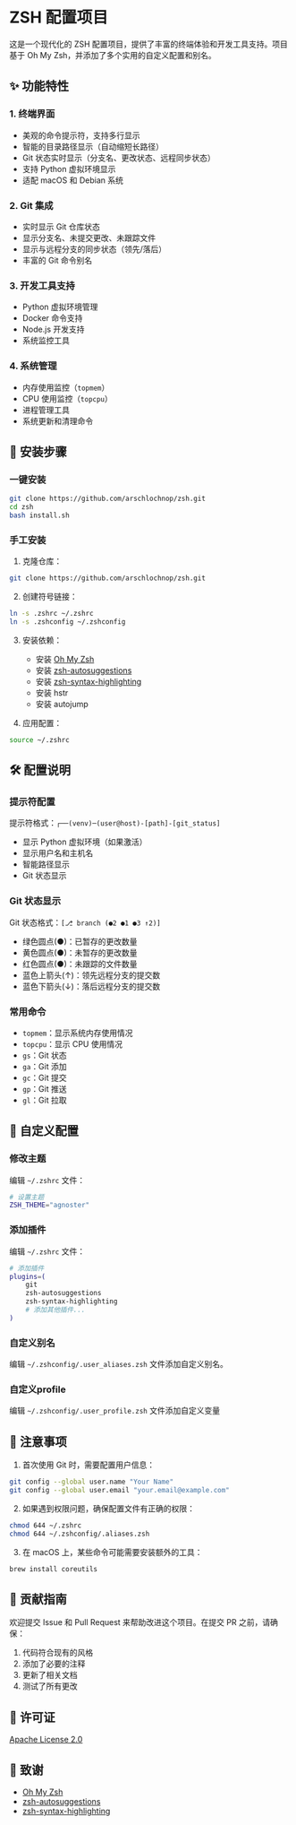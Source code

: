 # ZSH 配置项目

这是一个现代化的 ZSH 配置项目，提供了丰富的终端体验和开发工具支持。项目基于 Oh My Zsh，并添加了多个实用的自定义配置和别名。

## ✨ 功能特性

### 1. 终端界面
- 美观的命令提示符，支持多行显示
- 智能的目录路径显示（自动缩短长路径）
- Git 状态实时显示（分支名、更改状态、远程同步状态）
- 支持 Python 虚拟环境显示
- 适配 macOS 和 Debian 系统

### 2. Git 集成
- 实时显示 Git 仓库状态
- 显示分支名、未提交更改、未跟踪文件
- 显示与远程分支的同步状态（领先/落后）
- 丰富的 Git 命令别名

### 3. 开发工具支持
- Python 虚拟环境管理
- Docker 命令支持
- Node.js 开发支持
- 系统监控工具

### 4. 系统管理
- 内存使用监控（`topmem`）
- CPU 使用监控（`topcpu`）
- 进程管理工具
- 系统更新和清理命令

## 🚀 安装步骤

### 一键安装
```bash
git clone https://github.com/arschlochnop/zsh.git
cd zsh
bash install.sh
```

### 手工安装

1. 克隆仓库：
```bash
git clone https://github.com/arschlochnop/zsh.git
```

2. 创建符号链接：
```bash
ln -s .zshrc ~/.zshrc
ln -s .zshconfig ~/.zshconfig
```

3. 安装依赖：
   - 安装 [Oh My Zsh](https://ohmyz.sh/)
   - 安装 [zsh-autosuggestions](https://github.com/zsh-users/zsh-autosuggestions)
   - 安装 [zsh-syntax-highlighting](https://github.com/zsh-users/zsh-syntax-highlighting)
   - 安装 hstr
   - 安装 autojump


4. 应用配置：
```bash
source ~/.zshrc
```

## 🛠️ 配置说明

### 提示符配置
提示符格式：`┌──(venv)─(user@host)-[path]-[git_status]`
- 显示 Python 虚拟环境（如果激活）
- 显示用户名和主机名
- 智能路径显示
- Git 状态显示

### Git 状态显示
Git 状态格式：`[⎇ branch (●2 ●1 ●3 ↑2)]`
- 绿色圆点(●)：已暂存的更改数量
- 黄色圆点(●)：未暂存的更改数量
- 红色圆点(●)：未跟踪的文件数量
- 蓝色上箭头(↑)：领先远程分支的提交数
- 蓝色下箭头(↓)：落后远程分支的提交数

### 常用命令
- `topmem`：显示系统内存使用情况
- `topcpu`：显示 CPU 使用情况
- `gs`：Git 状态
- `ga`：Git 添加
- `gc`：Git 提交
- `gp`：Git 推送
- `gl`：Git 拉取

## 🔧 自定义配置

### 修改主题
编辑 `~/.zshrc` 文件：
```bash
# 设置主题
ZSH_THEME="agnoster"
```

### 添加插件
编辑 `~/.zshrc` 文件：
```bash
# 添加插件
plugins=(
    git
    zsh-autosuggestions
    zsh-syntax-highlighting
    # 添加其他插件...
)
```

### 自定义别名
编辑 `~/.zshconfig/.user_aliases.zsh` 文件添加自定义别名。

### 自定义profile
编辑 `~/.zshconfig/.user_profile.zsh` 文件添加自定义变量

## 📝 注意事项

1. 首次使用 Git 时，需要配置用户信息：
```bash
git config --global user.name "Your Name"
git config --global user.email "your.email@example.com"
```

2. 如果遇到权限问题，确保配置文件有正确的权限：
```bash
chmod 644 ~/.zshrc
chmod 644 ~/.zshconfig/.aliases.zsh
```

3. 在 macOS 上，某些命令可能需要安装额外的工具：
```bash
brew install coreutils
```

## 🤝 贡献指南

欢迎提交 Issue 和 Pull Request 来帮助改进这个项目。在提交 PR 之前，请确保：

1. 代码符合现有的风格
2. 添加了必要的注释
3. 更新了相关文档
4. 测试了所有更改

## 📄 许可证

[Apache License 2.0](LICENSE)

## 🙏 致谢

- [Oh My Zsh](https://ohmyz.sh/)
- [zsh-autosuggestions](https://github.com/zsh-users/zsh-autosuggestions)
- [zsh-syntax-highlighting](https://github.com/zsh-users/zsh-syntax-highlighting) 